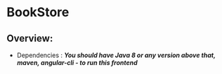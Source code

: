 # BookStore

## Overview:

* Dependencies : ***You should have Java 8 or any version above that, maven, angular-cli - to run this frontend***
  <br/>
